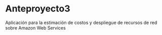 # Anteproyecto3
 Aplicación para la estimación de costos y despliegue de recursos de red sobre Amazon Web Services
